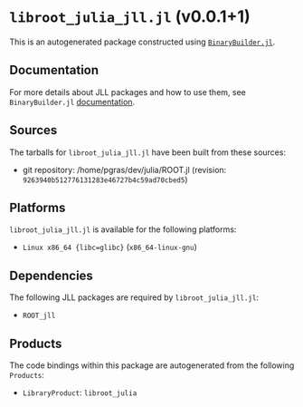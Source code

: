 # `libroot_julia_jll.jl` (v0.0.1+1)

This is an autogenerated package constructed using [`BinaryBuilder.jl`](https://github.com/JuliaPackaging/BinaryBuilder.jl).

## Documentation

For more details about JLL packages and how to use them, see `BinaryBuilder.jl` [documentation](https://docs.binarybuilder.org/stable/jll/).

## Sources

The tarballs for `libroot_julia_jll.jl` have been built from these sources:

* git repository: /home/pgras/dev/julia/ROOT.jl (revision: `9263940b512776131283e46727b4c59ad70cbed5`)

## Platforms

`libroot_julia_jll.jl` is available for the following platforms:

* `Linux x86_64 {libc=glibc}` (`x86_64-linux-gnu`)

## Dependencies

The following JLL packages are required by `libroot_julia_jll.jl`:

* `ROOT_jll`

## Products

The code bindings within this package are autogenerated from the following `Products`:

* `LibraryProduct`: `libroot_julia`
